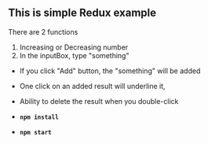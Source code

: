## This is simple Redux example

There are 2 functions

1. Increasing or Decreasing number
2. In the inputBox, type "something"
  - If you click "Add" button, the "something" will be added
  - One click on an added result will underline it,
  - Ability to delete the result when you double-click

- **`npm install`**
- **`npm start`**


